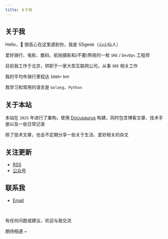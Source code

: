 ```yaml
---
title: 关于我
---
```


## 关于我

Hello，😬 很高心在这里遇到你，我是 SSgeek（山山仙人）

爱好骑行、电影、数码、航拍摄影和(不要)熬夜的一枚 `SRE` / `DevOps` 工程师

目前我工作于北京，供职于一家大型互联网公司，从事 `SRE` 相关工作

我的平均年骑行里程达 `5000+` km

我学习和常用的语言是 `Golang`、`Python`

## 关于本站

本站在 `2025` 年进行了重构，使用 [Docusaurus](https://docusaurus.io/) 构建，同时包含博客文章、技术手册以及一些日常记录

除了技术文章，也会不定期分享一些关于生活、爱好相关的杂文

## 关注更新

- [RSS](/rss.xml)
- [公众号](/gong-zhong-hao)

## 联系我

- [Email](mailto:ssgeek@hotmail.com)

<br/>

有任何问题或建议，欢迎与我交流

期待相遇 ~
